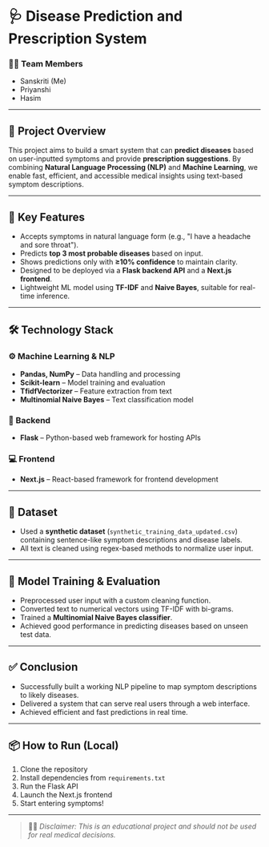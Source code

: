 # 🩺 Disease Prediction and Prescription System

### 👨‍💻 Team Members
- Sanskriti (Me)
- Priyanshi
- Hasim

---

## 📌 Project Overview

This project aims to build a smart system that can **predict diseases** based on user-inputted symptoms and provide **prescription suggestions**. By combining **Natural Language Processing (NLP)** and **Machine Learning**, we enable fast, efficient, and accessible medical insights using text-based symptom descriptions.

---

## 🎯 Key Features

- Accepts symptoms in natural language form (e.g., "I have a headache and sore throat").
- Predicts **top 3 most probable diseases** based on input.
- Shows predictions only with **≥10% confidence** to maintain clarity.
- Designed to be deployed via a **Flask backend API** and a **Next.js frontend**.
- Lightweight ML model using **TF-IDF** and **Naive Bayes**, suitable for real-time inference.

---

## 🛠 Technology Stack

### ⚙️ Machine Learning & NLP
- **Pandas, NumPy** – Data handling and processing
- **Scikit-learn** – Model training and evaluation
- **TfidfVectorizer** – Feature extraction from text
- **Multinomial Naive Bayes** – Text classification model

### 🧠 Backend
- **Flask** – Python-based web framework for hosting APIs

### 💻 Frontend
- **Next.js** – React-based framework for frontend development

---

## 📁 Dataset

- Used a **synthetic dataset** (`synthetic_training_data_updated.csv`) containing sentence-like symptom descriptions and disease labels.
- All text is cleaned using regex-based methods to normalize user input.

---

## 🧪 Model Training & Evaluation

- Preprocessed user input with a custom cleaning function.
- Converted text to numerical vectors using TF-IDF with bi-grams.
- Trained a **Multinomial Naive Bayes classifier**.
- Achieved good performance in predicting diseases based on unseen test data.
---


## ✅ Conclusion

- Successfully built a working NLP pipeline to map symptom descriptions to likely diseases.
- Delivered a system that can serve real users through a web interface.
- Achieved efficient and fast predictions in real time.

---


## 📦 How to Run (Local)

1. Clone the repository
2. Install dependencies from `requirements.txt`
3. Run the Flask API
4. Launch the Next.js frontend
5. Start entering symptoms!

---

> 👩‍⚕️ *Disclaimer: This is an educational project and should not be used for real medical decisions.*

